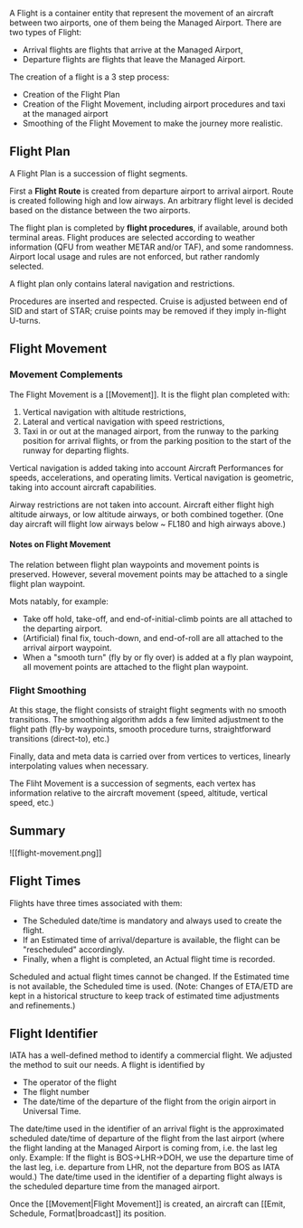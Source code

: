A Flight is a container entity that represent the movement of an aircraft between two airports, one of them being the Managed Airport.
There are two types of Flight:
- Arrival flights are flights that arrive at the Managed Airport,
- Departure flights are flights that leave the Managed Airport.

The creation of a flight is a 3 step process:

- Creation of the Flight Plan
- Creation of the Flight Movement, including airport procedures and taxi at the managed airport
- Smoothing of the Flight Movement to make the journey more realistic.

## Flight Plan

A Flight Plan is a succession of flight segments.

First a **Flight Route** is created from departure airport to arrival airport. Route is created following high and low airways. An arbitrary flight level is decided based on the distance between the two airports.

The flight plan is completed by **flight procedures**, if available, around both terminal areas. Flight produces are selected according to weather information (QFU from weather METAR and/or TAF), and some randomness. Airport local usage and rules are not enforced, but rather randomly selected.

A flight plan only contains lateral navigation and restrictions.

Procedures are inserted and respected. Cruise is adjusted between end of SID and start of STAR; cruise points may be removed if they imply in-flight U-turns.

## Flight Movement

### Movement Complements

The Flight Movement is a [[Movement]]. It is the flight plan completed with:

1. Vertical navigation with altitude restrictions,
2. Lateral and vertical navigation with speed restrictions,
3. Taxi in or out at the managed airport, from the runway to the parking position for arrival flights, or from the parking position to the start of the runway for departing flights.

Vertical navigation is added taking into account Aircraft Performances for speeds, accelerations, and operating limits. Vertical navigation is geometric, taking into account aircraft capabilities.

Airway restrictions are not taken into account. Aircraft either flight high altitude airways, or low altitude airways, or both combined together. (One day aircraft will flight low airways below ~ FL180 and high airways above.)

#### Notes on Flight Movement

The relation between flight plan waypoints and movement points is preserved. However, several movement points may be attached to a single flight plan waypoint.

Mots natably, for example:

- Take off hold, take-off, and end-of-initial-climb points are all attached to the departing airport.
- (Artificial) final fix, touch-down, and end-of-roll are all attached to the arrival airport waypoint.
- When a "smooth turn" (fly by or fly over) is added at a fly plan waypoint, all movement points are attached to the flight plan waypoint.

### Flight Smoothing

At this stage, the flight consists of straight flight segments with no smooth transitions. The smoothing algorithm adds a few limited adjustment to the flight path (fly-by waypoints, smooth procedure turns, straightforward transitions (direct-to), etc.)

Finally, data and meta data is carried over from vertices to vertices, linearly interpolating values when necessary.

The Fliht Movement is a succession of segments, each vertex has information relative to the aircraft movement (speed, altitude, vertical speed, etc.)
## Summary
![[flight-movement.png]]
## Flight Times

Flights have three times associated with them:

- The Scheduled date/time is mandatory and always used to create the flight.
- If an Estimated time of arrival/departure is available, the flight can be "rescheduled" accordingly.
- Finally, when a flight is completed, an Actual flight time is recorded.

Scheduled and actual flight times cannot be changed.
If the Estimated time is not available, the Scheduled time is used.
(Note: Changes of ETA/ETD are kept in a historical structure to keep track of estimated time adjustments and refinements.)
## Flight Identifier

IATA has a well-defined method to identify a commercial flight. We adjusted the method to suit our needs.
A flight is identified by

- The operator of the flight
- The flight number
- The date/time of the departure of the flight from the origin airport in Universal Time.

The date/time used in the identifier of an arrival flight is the approximated scheduled date/time of departure of the flight from the last airport (where the flight landing at the Managed Airport is coming from, i.e. the last leg only. Example: If the flight is BOS->LHR->DOH, we use the departure time of the last leg, i.e. departure from LHR, not the departure from BOS as IATA would.)
The date/time used in the identifier of a departing flight always is the scheduled departure time from the managed airport.

Once the [[Movement|Flight Movement]] is created, an aircraft can [[Emit, Schedule, Format|broadcast]] its position.